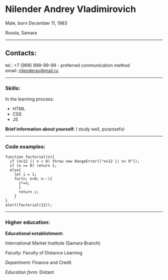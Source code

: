 # Nilender Andrey Vladimirovich #  
Male, born December 11, 1983     

Russia, Samara 
___
## Contacts: ##
tel.: +7 (999) 999-99-99 - preferred communication method  
email: <nilenderav@mail.ru>
___
### Skills: ### 
In the learning process:
+ HTML
+ CSS
+ JS 

**Brief information about yourself:** I study well, purposeful
___
### Code examples: ###
```
function factorial(n){
  if (n>12 || n < 0) throw new RangeError(["n>12 || n< 0"]);
  if (n == 0) return 1;
  else{
    let i = 1;
    for(n; n>0; n--){
      i*=n;
      }
      return i;  
    }
}
alert(factorial(12));
```
___

### Higher education: ###

**Educational establishment:**

International Market Institute (Samara Branch)

*Faculty:* Faculty of Distance Learning

*Department:* Finance and Credit

*Education form:* Distant
